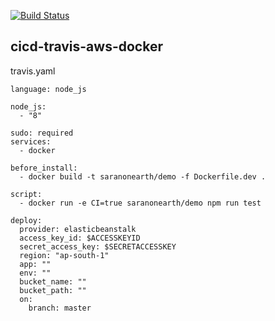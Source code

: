 [![Build Status](https://travis-ci.org/saranonearth/demo.svg?branch=master)](https://travis-ci.org/saranonearth/demo)
## cicd-travis-aws-docker



travis.yaml
```
language: node_js

node_js:
  - "8"

sudo: required
services:
  - docker

before_install:
  - docker build -t saranonearth/demo -f Dockerfile.dev .

script:
  - docker run -e CI=true saranonearth/demo npm run test

deploy:
  provider: elasticbeanstalk
  access_key_id: $ACCESSKEYID
  secret_access_key: $SECRETACCESSKEY
  region: "ap-south-1"
  app: ""
  env: ""
  bucket_name: ""
  bucket_path: ""
  on:
    branch: master
```
